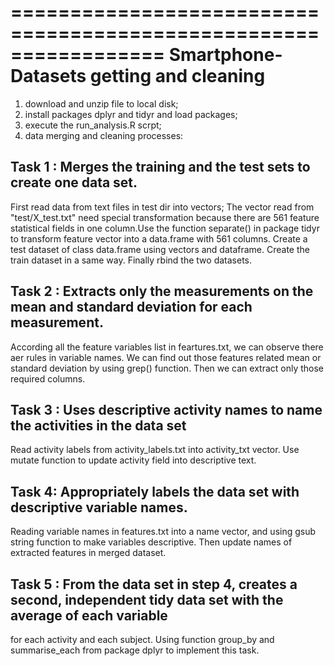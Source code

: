 =================================================================
Smartphone-Datasets getting and cleaning
=================================================================
1. download and unzip file to local disk;
2. install packages dplyr and tidyr and load packages; 
3. execute the run_analysis.R scrpt;
4. data merging and cleaning processes:

## Task 1 : Merges the training and the test sets to create one data set.
   First read data from text files in test dir into vectors; The vector read from "test/X_test.txt" need special 
   transformation because there are 561 feature statistical fields in one column.Use the function separate() in 
   package tidyr to transform feature vector into a data.frame with 561 columns. Create a test dataset of class 
   data.frame using vectors and dataframe. Create the train dataset in a same way. Finally rbind  the two datasets.

## Task 2 : Extracts only the measurements on the mean and standard deviation for each measurement.
According all the feature variables list in feartures.txt, we can observe there aer rules in variable names. We can 
find out those features related mean or standard deviation by using grep() function. Then we can extract only those 
required columns.

## Task 3 : Uses descriptive activity names to name the activities in the data set
Read activity labels from activity_labels.txt into activity_txt vector. Use mutate function to update activity field 
into descriptive text.

## Task 4: Appropriately labels the data set with descriptive variable names.
Reading variable names in features.txt into a name vector, and using gsub string function to make variables descriptive. 
Then update names of extracted features in merged dataset.

## Task 5 : From the data set in step 4, creates a second, independent tidy data set with the average of each variable 
for each activity and each subject.
Using function group_by and summarise_each from package dplyr to implement this task.
